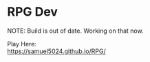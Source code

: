 # RPG Dev
NOTE: Build is out of date. 
Working on that now.

Play Here:   
https://samuel5024.github.io/RPG/
